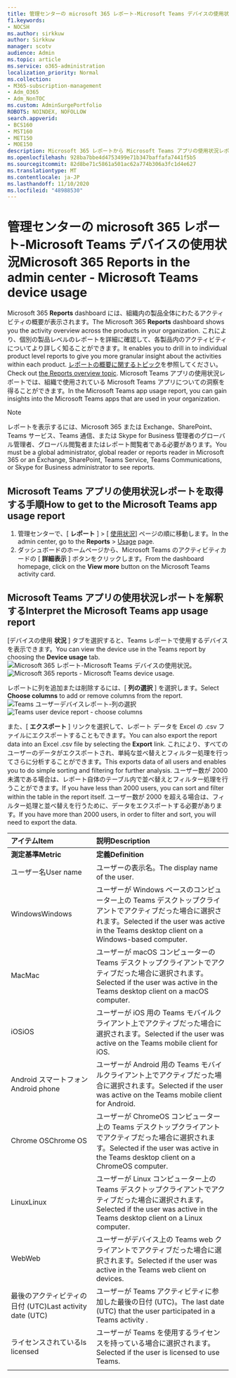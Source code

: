 ```yaml
---
title: 管理センターの microsoft 365 レポート-Microsoft Teams デバイスの使用状況
f1.keywords:
- NOCSH
ms.author: sirkkuw
author: Sirkkuw
manager: scotv
audience: Admin
ms.topic: article
ms.service: o365-administration
localization_priority: Normal
ms.collection:
- M365-subscription-management
- Adm_O365
- Adm_NonTOC
ms.custom: AdminSurgePortfolio
ROBOTS: NOINDEX, NOFOLLOW
search.appverid:
- BCS160
- MST160
- MET150
- MOE150
description: Microsoft 365 レポートから Microsoft Teams アプリの使用状況レポートを取得することによって、組織で使用される Microsoft Teams アプリの洞察を得ることができます。
ms.openlocfilehash: 928ba7bbe4d4753499e71b347baffafa7441f5b5
ms.sourcegitcommit: 82d8be71c5861a501ac62a774b306a3fc1d4e627
ms.translationtype: MT
ms.contentlocale: ja-JP
ms.lasthandoff: 11/10/2020
ms.locfileid: "48988530"
---
```

# <a name="microsoft-365-reports-in-the-admin-center---microsoft-teams-device-usage"></a><span data-ttu-id="96e06-103">管理センターの microsoft 365 レポート-Microsoft Teams デバイスの使用状況</span><span class="sxs-lookup"><span data-stu-id="96e06-103">Microsoft 365 Reports in the admin center - Microsoft Teams device usage</span></span>

<span data-ttu-id="96e06-104">Microsoft 365 **Reports** dashboard には、組織内の製品全体にわたるアクティビティの概要が表示されます。</span><span class="sxs-lookup"><span data-stu-id="96e06-104">The Microsoft 365 **Reports** dashboard shows you the activity overview across the products in your organization.</span></span> <span data-ttu-id="96e06-105">これにより、個別の製品レベルのレポートを詳細に確認して、各製品内のアクティビティについてより詳しく知ることができます。</span><span class="sxs-lookup"><span data-stu-id="96e06-105">It enables you to drill in to individual product level reports to give you more granular insight about the activities within each product.</span></span> <span data-ttu-id="96e06-106">[レポートの概要に関するトピック](activity-reports.md)を参照してください。</span><span class="sxs-lookup"><span data-stu-id="96e06-106">Check out [the Reports overview topic](activity-reports.md).</span></span> <span data-ttu-id="96e06-107">Microsoft Teams アプリの使用状況レポートでは、組織で使用されている Microsoft Teams アプリについての洞察を得ることができます。</span><span class="sxs-lookup"><span data-stu-id="96e06-107">In the Microsoft Teams app usage report, you can gain insights into the Microsoft Teams apps that are used in your organization.</span></span>
  
> [!NOTE]
> <span data-ttu-id="96e06-108">レポートを表示するには、Microsoft 365 または Exchange、SharePoint、Teams サービス、Teams 通信、または Skype for Business 管理者のグローバル管理者、グローバル閲覧者またはレポート閲覧者である必要があります。</span><span class="sxs-lookup"><span data-stu-id="96e06-108">You must be a global administrator, global reader or reports reader in Microsoft 365 or an Exchange, SharePoint, Teams Service, Teams Communications, or Skype for Business administrator to see reports.</span></span>  
 
## <a name="how-to-get-to-the-microsoft-teams-app-usage-report"></a><span data-ttu-id="96e06-109">Microsoft Teams アプリの使用状況レポートを取得する手順</span><span class="sxs-lookup"><span data-stu-id="96e06-109">How to get to the Microsoft Teams app usage report</span></span>

1. <span data-ttu-id="96e06-110">管理センターで、[ **レポート** ] \> [ <a href="https://go.microsoft.com/fwlink/p/?linkid=2074756" target="_blank">使用状況</a>] ページの順に移動します。</span><span class="sxs-lookup"><span data-stu-id="96e06-110">In the admin center, go to the **Reports** \> <a href="https://go.microsoft.com/fwlink/p/?linkid=2074756" target="_blank">Usage</a> page.</span></span> 
2. <span data-ttu-id="96e06-111">ダッシュボードのホームページから、Microsoft Teams のアクティビティカードの [ **詳細表示** ] ボタンをクリックします。</span><span class="sxs-lookup"><span data-stu-id="96e06-111">From the dashboard homepage, click on the **View more** button on the Microsoft Teams activity card.</span></span>
  
## <a name="interpret-the-microsoft-teams-app-usage-report"></a><span data-ttu-id="96e06-112">Microsoft Teams アプリの使用状況レポートを解釈する</span><span class="sxs-lookup"><span data-stu-id="96e06-112">Interpret the Microsoft Teams app usage report</span></span>

<span data-ttu-id="96e06-113">[デバイスの使用 **状況** ] タブを選択すると、Teams レポートで使用するデバイスを表示できます。</span><span class="sxs-lookup"><span data-stu-id="96e06-113">You can view the device use in the Teams report by choosing the **Device usage** tab.</span></span><br/><span data-ttu-id="96e06-114">![Microsoft 365 レポート-Microsoft Teams デバイスの使用状況。](../../media/e46c7f7c-8371-4a20-ae82-b20df64b0205.png)</span><span class="sxs-lookup"><span data-stu-id="96e06-114">![Microsoft 365 reports - Microsoft Teams device usage.](../../media/e46c7f7c-8371-4a20-ae82-b20df64b0205.png)</span></span>

<span data-ttu-id="96e06-115">レポートに列を追加または削除するには、[ **列の選択** ] を選択します。</span><span class="sxs-lookup"><span data-stu-id="96e06-115">Select **Choose columns** to add or remove columns from the report.</span></span>  <br/> <span data-ttu-id="96e06-116">![Teams ユーザーデバイスレポート-列の選択](../../media/3358d5d9-931b-4d30-931f-450b2f5717da.png)</span><span class="sxs-lookup"><span data-stu-id="96e06-116">![Teams user device report - choose columns](../../media/3358d5d9-931b-4d30-931f-450b2f5717da.png)</span></span>

<span data-ttu-id="96e06-117">また、[ **エクスポート** ] リンクを選択して、レポート データを Excel の .csv ファイルにエクスポートすることもできます。</span><span class="sxs-lookup"><span data-stu-id="96e06-117">You can also export the report data into an Excel .csv file by selecting the **Export** link.</span></span> <span data-ttu-id="96e06-118">これにより、すべてのユーザーのデータがエクスポートされ、単純な並べ替えとフィルター処理を行ってさらに分析することができます。</span><span class="sxs-lookup"><span data-stu-id="96e06-118">This exports data of all users and enables you to do simple sorting and filtering for further analysis.</span></span> <span data-ttu-id="96e06-119">ユーザー数が 2000 未満である場合は、レポート自体のテーブル内で並べ替えとフィルター処理を行うことができます。</span><span class="sxs-lookup"><span data-stu-id="96e06-119">If you have less than 2000 users, you can sort and filter within the table in the report itself.</span></span> <span data-ttu-id="96e06-120">ユーザー数が 2000 を超える場合は、フィルター処理と並べ替えを行うために、データをエクスポートする必要があります。</span><span class="sxs-lookup"><span data-stu-id="96e06-120">If you have more than 2000 users, in order to filter and sort, you will need to export the data.</span></span> 
  
|<span data-ttu-id="96e06-121">アイテム</span><span class="sxs-lookup"><span data-stu-id="96e06-121">Item</span></span>|<span data-ttu-id="96e06-122">説明</span><span class="sxs-lookup"><span data-stu-id="96e06-122">Description</span></span>|
|:-----|:-----|
|<span data-ttu-id="96e06-123">**測定基準**</span><span class="sxs-lookup"><span data-stu-id="96e06-123">**Metric**</span></span>|<span data-ttu-id="96e06-124">**定義**</span><span class="sxs-lookup"><span data-stu-id="96e06-124">**Definition**</span></span>|
|<span data-ttu-id="96e06-125">ユーザー名</span><span class="sxs-lookup"><span data-stu-id="96e06-125">User name</span></span>  <br/> |<span data-ttu-id="96e06-126">ユーザーの表示名。</span><span class="sxs-lookup"><span data-stu-id="96e06-126">The display name of the user.</span></span>  <br/> |
|<span data-ttu-id="96e06-127">Windows</span><span class="sxs-lookup"><span data-stu-id="96e06-127">Windows</span></span>  <br/> |<span data-ttu-id="96e06-128">ユーザーが Windows ベースのコンピューター上の Teams デスクトップクライアントでアクティブだった場合に選択されます。</span><span class="sxs-lookup"><span data-stu-id="96e06-128">Selected if the user was active in the Teams desktop client on a Windows-based computer.</span></span>  <br/> |
|<span data-ttu-id="96e06-129">Mac</span><span class="sxs-lookup"><span data-stu-id="96e06-129">Mac</span></span>  <br/> |<span data-ttu-id="96e06-130">ユーザーが macOS コンピューターの Teams デスクトップクライアントでアクティブだった場合に選択されます。</span><span class="sxs-lookup"><span data-stu-id="96e06-130">Selected if the user was active in the Teams desktop client on a macOS computer.</span></span>  <br/> |
|<span data-ttu-id="96e06-131">iOS</span><span class="sxs-lookup"><span data-stu-id="96e06-131">iOS</span></span>  <br/> |<span data-ttu-id="96e06-132">ユーザーが iOS 用の Teams モバイルクライアント上でアクティブだった場合に選択されます。</span><span class="sxs-lookup"><span data-stu-id="96e06-132">Selected if the user was active on the Teams mobile client for iOS.</span></span>  <br/> |
|<span data-ttu-id="96e06-133">Android スマートフォン</span><span class="sxs-lookup"><span data-stu-id="96e06-133">Android phone</span></span>  <br/> | <span data-ttu-id="96e06-134">ユーザーが Android 用の Teams モバイルクライアント上でアクティブだった場合に選択されます。</span><span class="sxs-lookup"><span data-stu-id="96e06-134">Selected if the user was active on the Teams mobile client for Android.</span></span>  <br/> |
|<span data-ttu-id="96e06-135">Chrome OS</span><span class="sxs-lookup"><span data-stu-id="96e06-135">Chrome OS</span></span>  <br/> |<span data-ttu-id="96e06-136">ユーザーが ChromeOS コンピューター上の Teams デスクトップクライアントでアクティブだった場合に選択されます。</span><span class="sxs-lookup"><span data-stu-id="96e06-136">Selected if the user was active in the Teams desktop client on a ChromeOS computer.</span></span>|
|<span data-ttu-id="96e06-137">Linux</span><span class="sxs-lookup"><span data-stu-id="96e06-137">Linux</span></span>  <br/> | <span data-ttu-id="96e06-138">ユーザーが Linux コンピューター上の Teams デスクトップクライアントでアクティブだった場合に選択されます。</span><span class="sxs-lookup"><span data-stu-id="96e06-138">Selected if the user was active in the Teams desktop client on a Linux computer.</span></span>  <br/> |
|<span data-ttu-id="96e06-139">Web</span><span class="sxs-lookup"><span data-stu-id="96e06-139">Web</span></span>  <br/> |<span data-ttu-id="96e06-140">ユーザーがデバイス上の Teams web クライアントでアクティブだった場合に選択されます。</span><span class="sxs-lookup"><span data-stu-id="96e06-140">Selected if the user was active in the Teams web client on devices.</span></span>|
|<span data-ttu-id="96e06-141">最後のアクティビティの日付 (UTC)</span><span class="sxs-lookup"><span data-stu-id="96e06-141">Last activity date (UTC)</span></span>  <br/> |<span data-ttu-id="96e06-142">ユーザーが Teams アクティビティに参加した最後の日付 (UTC)。</span><span class="sxs-lookup"><span data-stu-id="96e06-142">The last date (UTC) that the user participated in a Teams activity .</span></span>  <br/> |
|<span data-ttu-id="96e06-143">ライセンスされている</span><span class="sxs-lookup"><span data-stu-id="96e06-143">Is licensed</span></span>|<span data-ttu-id="96e06-144">ユーザーが Teams を使用するライセンスを持っている場合に選択されます。</span><span class="sxs-lookup"><span data-stu-id="96e06-144">Selected if the user is licensed to use Teams.</span></span>|
|||